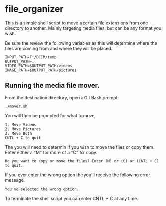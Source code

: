 # file_organizer

This is a simple shell script to move a certain file extensions from one directory to another. Mainly targeting media files, but can be any format you wish.

Be sure the review the following variables as this will determine where the files are coming from and where they will be placed.
```
INPUT_PATH=F:/DCIM/temp
OUTPUT_PATH=.
VIDEO_PATH=$OUTPUT_PATH/videos
IMAGE_PATH=$OUTPUT_PATH/pictures
```

## Running the media file mover.
From the destination directory, open a Git Bash prompt.

`./mover.sh`

You will then be prompted for what to move.
```
1. Move Videos  
2. Move Pictures
3. Move Both    
CNTL + C to quit
```

The you will need to determin if you wish to move the files or copy them.  Enter either a "M" for more of a "C" for copy.
```
Do you want to copy or move the files? Enter (M) or (C) or (CNTL + C) to quit.
```

If you ever enter the wrong option the you'll receive the following error message.

`You've selected the wrong option.`

To terminate the shell script you can enter CNTL + C at any time.
